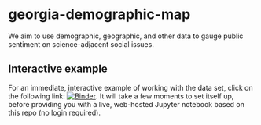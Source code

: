 # georgia-demographic-map

We aim to use demographic, geographic, and other data to gauge public sentiment on science-adjacent social issues.

## Interactive example

For an immediate, interactive example of working with the data set, click on the following link: [![Binder](https://mybinder.org/badge_logo.svg)](https://mybinder.org/v2/gh/sci4ga/georgia-demographic-map/tree/robc/data_csv?filepath=GettingStarted/Demo1.ipynb). It will take a few moments to set itself up, before providing you with a live, web-hosted Jupyter notebook based on this repo (no login required).
